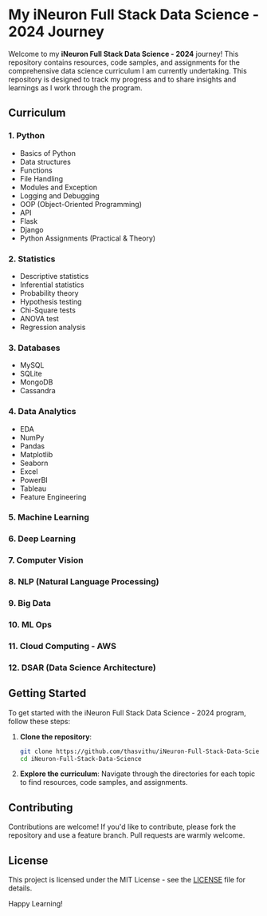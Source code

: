# My iNeuron Full Stack Data Science - 2024 Journey

Welcome to my **iNeuron Full Stack Data Science - 2024** journey! This repository contains resources, code samples, and assignments for the comprehensive data science curriculum I am currently undertaking. This repository is designed to track my progress and to share insights and learnings as I work through the program.

## Curriculum

### 1. Python
- Basics of Python
- Data structures
- Functions
- File Handling
- Modules and Exception
- Logging and Debugging
- OOP (Object-Oriented Programming)
- API
- Flask
- Django
- Python Assignments (Practical & Theory)

### 2. Statistics
- Descriptive statistics
- Inferential statistics
- Probability theory
- Hypothesis testing
- Chi-Square tests
- ANOVA test
- Regression analysis

### 3. Databases
- MySQL
- SQLite
- MongoDB
- Cassandra

### 4. Data Analytics
- EDA
- NumPy
- Pandas
- Matplotlib
- Seaborn
- Excel
- PowerBI
- Tableau
- Feature Engineering

### 5. Machine Learning

### 6. Deep Learning

### 7. Computer Vision

### 8. NLP (Natural Language Processing)

### 9. Big Data

### 10. ML Ops

### 11. Cloud Computing - AWS

### 12. DSAR (Data Science Architecture)


## Getting Started

To get started with the iNeuron Full Stack Data Science - 2024 program, follow these steps:

1. **Clone the repository**:
    ```bash
    git clone https://github.com/thasvithu/iNeuron-Full-Stack-Data-Science
    cd iNeuron-Full-Stack-Data-Science
    ```

2. **Explore the curriculum**: Navigate through the directories for each topic to find resources, code samples, and assignments.

## Contributing

Contributions are welcome! If you'd like to contribute, please fork the repository and use a feature branch. Pull requests are warmly welcome.

## License

This project is licensed under the MIT License - see the [LICENSE](https://github.com/thasvithu/iNeuron-Full-Stack-Data-Science/blob/main/LICENSE) file for details.


Happy Learning!
